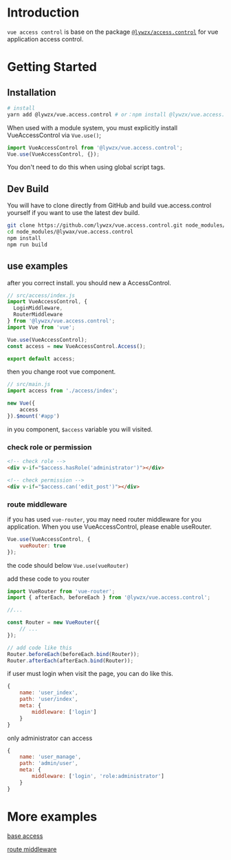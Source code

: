# Introduction

`vue access control` is base on the package  [`@lywzx/access.control`](https://github.com/lywzx/access.control) for vue application access control.


# Getting Started

## Installation

```sh
# install
yarn add @lywzx/vue.access.control # or：npm install @lywzx/vue.access.control --save
```

When used with a module system, you must explicitly install VueAccessControl via `Vue.use()`;

```js
import VueAccessControl from '@lywzx/vue.access.control';
Vue.use(VueAccessControl, {});
```

You don't need to do this when using global script tags.


## Dev Build

You will have to clone directly from GitHub and build vue.access.control yourself if you want to use the latest dev build.

```sh
git clone https://github.com/lywzx/vue.access.control.git node_modules/@lywax/vue.access.control
cd node_modules/@lywax/vue.access.control
npm install
npm run build
```

## use examples

after you correct install. you should new a AccessControl.

```js
// src/access/index.js
import VueAccessControl, {
  LoginMiddleware,
  RouterMiddleware
} from '@lywzx/vue.access.control';
import Vue from 'vue';

Vue.use(VueAccessControl);
const access = new VueAccessControl.Access();

export default access;
```

then you change root vue component.

```js
// src/main.js
import access from './access/index';

new Vue({
    access
}).$mount('#app')
```

in you component, `$access` variable you will visited.

### check role or permission

```html
<!-- check role -->
<div v-if="$access.hasRole('administrator')"></div>

<!-- check permission -->
<div v-if="$access.can('edit_post')"></div>
```

### route middleware

if you has used `vue-router`, you may need router middleware for you application. When you use VueAccessControl, please enable useRouter.

```js
Vue.use(VueAccessControl, {
    vueRouter: true
});
```

the code should below `Vue.use(vueRouter)`
   
add these code to you router

```js
import VueRouter from 'vue-router';
import { afterEach, beforeEach } from '@lywzx/vue.access.control';

//...

const Router = new VueRouter({
    // ...
});

// add code like this
Router.beforeEach(beforeEach.bind(Router));
Router.afterEach(afterEach.bind(Router));
```

if user must login when visit the page, you can do like this.

```js
{
    name: 'user_index',
    path: 'user/index',
    meta: {
        middleware: ['login']
    }
}
```

only administrator can access

```js
{
    name: 'user_manage',
    path: 'admin/user',
    meta: {
        middleware: ['login', 'role:administrator']
    }
}
```

# More examples

[base access](https://github.com/lywzx/vue.access.control/tree/dev/examples/base)

[route middleware](https://github.com/lywzx/vue.access.control/tree/dev/examples/route-middleware)

